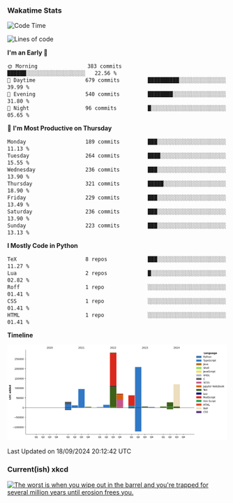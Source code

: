 ### Wakatime Stats
<!--START_SECTION:waka-->
![Code Time](http://img.shields.io/badge/Code%20Time-2%2C846%20hrs%202%20mins-blue)

![Lines of code](https://img.shields.io/badge/From%20Hello%20World%20I%27ve%20Written-941.3%20thousand%20lines%20of%20code-blue)

**I'm an Early 🐤** 

```text
🌞 Morning                383 commits         ██████░░░░░░░░░░░░░░░░░░░   22.56 % 
🌆 Daytime                679 commits         ██████████░░░░░░░░░░░░░░░   39.99 % 
🌃 Evening                540 commits         ████████░░░░░░░░░░░░░░░░░   31.80 % 
🌙 Night                  96 commits          █░░░░░░░░░░░░░░░░░░░░░░░░   05.65 % 
```
📅 **I'm Most Productive on Thursday** 

```text
Monday                   189 commits         ███░░░░░░░░░░░░░░░░░░░░░░   11.13 % 
Tuesday                  264 commits         ████░░░░░░░░░░░░░░░░░░░░░   15.55 % 
Wednesday                236 commits         ███░░░░░░░░░░░░░░░░░░░░░░   13.90 % 
Thursday                 321 commits         █████░░░░░░░░░░░░░░░░░░░░   18.90 % 
Friday                   229 commits         ███░░░░░░░░░░░░░░░░░░░░░░   13.49 % 
Saturday                 236 commits         ███░░░░░░░░░░░░░░░░░░░░░░   13.90 % 
Sunday                   223 commits         ███░░░░░░░░░░░░░░░░░░░░░░   13.13 % 
```


**I Mostly Code in Python** 

```text
TeX                      8 repos             ███░░░░░░░░░░░░░░░░░░░░░░   11.27 % 
Lua                      2 repos             █░░░░░░░░░░░░░░░░░░░░░░░░   02.82 % 
Roff                     1 repo              ░░░░░░░░░░░░░░░░░░░░░░░░░   01.41 % 
CSS                      1 repo              ░░░░░░░░░░░░░░░░░░░░░░░░░   01.41 % 
HTML                     1 repo              ░░░░░░░░░░░░░░░░░░░░░░░░░   01.41 % 
```



**Timeline**

![Lines of Code chart](https://raw.githubusercontent.com/joshuajeschek/joshuajeschek/main/assets/bar_graph.png)


 Last Updated on 18/09/2024 20:12:42 UTC
<!--END_SECTION:waka-->

### Current(ish) xkcd
<a id="xkcd-a" title="The worst is when you wipe out in the barrel and you're trapped for several million years until erosion frees you." href="https://www.xkcd.com" target="_blank">
        <img align="center" id="xkcd-img" src="https://imgs.xkcd.com/comics/tectonic_surfing.png" alt="The worst is when you wipe out in the barrel and you're trapped for several million years until erosion frees you." height=300 />
</a>
